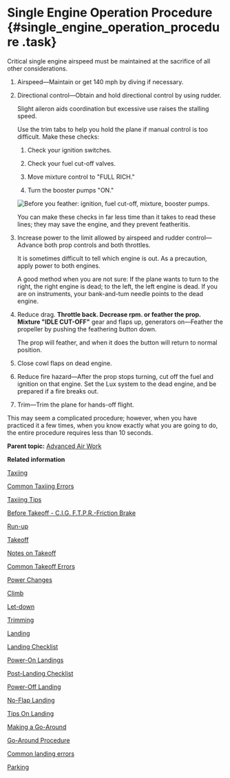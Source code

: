 # Single Engine Operation Procedure {#single_engine_operation_procedure .task}

Critical single engine airspeed must be maintained at the sacrifice of all other considerations.

1.  Airspeed—Maintain or get 140 mph by diving if necessary.

2.  Directional control—Obtain and hold directional control by using rudder.

    Slight aileron aids coordination but excessive use raises the stalling speed.

    Use the trim tabs to help you hold the plane if manual control is too difficult. Make these checks:

    1.  Check your ignition switches.

    2.  Check your fuel cut-off valves.

    3.  Move mixture control to "FULL RICH."

    4.  Turn the booster pumps "ON."

    ![Before you feather: ignition, fuel cut-off, mixture, booster pumps.](../images/single_eng_before_feather.png)

    You can make these checks in far less time than it takes to read these lines; they may save the engine, and they prevent featheritis.

3.  Increase power to the limit allowed by airspeed and rudder control— Advance both prop controls and both throttles.

    It is sometimes difficult to tell which engine is out. As a precaution, apply power to both engines.

    A good method when you are not sure: If the plane wants to turn to the right, the right engine is dead; to the left, the left engine is dead. If you are on instruments, your bank-and-tum needle points to the dead engine.

4.  Reduce drag. **Throttle back. Decrease rpm. or feather the prop. Mixture "IDLE CUT-OFF"** gear and flaps up, generators on—Feather the propeller by pushing the feathering button down.

    The prop will feather, and when it does the button will return to normal position.

5.  Close cowl flaps on dead engine.

6.  Reduce fire hazard—After the prop stops turning, cut off the fuel and ignition on that engine. Set the Lux system to the dead engine, and be prepared if a fire breaks out.

7.  Trim—Trim the plane for hands-off flight.


This may seem a complicated procedure; however, when you have practiced it a few times, when you know exactly what you are going to do, the entire procedure requires less than 10 seconds.

**Parent topic:** [Advanced Air Work](../topics/advanced_air_work.md)

**Related information**  


[Taxiing](../topics/taxiing.md)

[Common Taxiing Errors](../topics/common_taxiing_errors.md)

[Taxiing Tips](../topics/taxiing_tips.md)

[Before Takeoff - C.I.G. F.T.P.R.-Friction Brake](../topics/before_takeoff_c.i.g.f.t.p.r._friction_brake.md)

[Run-up](../topics/run_up.md)

[Takeoff](../topics/takeoff.md)

[Notes on Takeoff](../topics/notes_on_takeoff.md)

[Common Takeoff Errors](../topics/common_takeoff_errors.md)

[Power Changes](../topics/power_changes.md)

[Climb](../topics/climb.md)

[Let-down](../topics/let_down.md)

[Trimming](../topics/trimming.md)

[Landing](../topics/landing.md)

[Landing Checklist](../topics/landing_checklist.md)

[Power-On Landings](../topics/power_on_landings.md)

[Post-Landing Checklist](../topics/post_landing_checklist.md)

[Power-Off Landing](../topics/power_off_landing.md)

[No-Flap Landing](../topics/no_flap_landing.md)

[Tips On Landing](../topics/tips_on_landing.md)

[Making a Go-Around](../topics/making_a_go_around.md)

[Go-Around Procedure](../topics/go_around_procedure.md)

[Common landing errors](../topics/common_landing_errors.md)

[Parking](../topics/parking.md)

